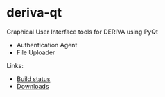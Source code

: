 # deriva-qt
Graphical User Interface tools for DERIVA using PyQt
* Authentication Agent
* File Uploader

Links:
* [Build status](http://buildbot.isrd.isi.edu/)
* [Downloads](http://buildbot.isrd.isi.edu/~buildbot/deriva-qt/)
